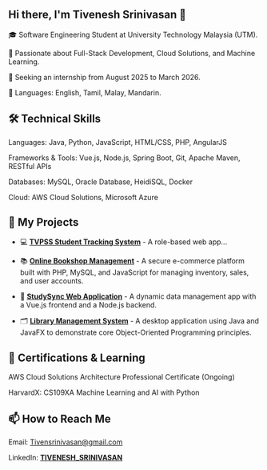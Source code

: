 ## Hi there, I'm Tivenesh Srinivasan 👋
🎓 Software Engineering Student at University Technology Malaysia (UTM).

🌱 Passionate about Full-Stack Development, Cloud Solutions, and Machine Learning.

💼 Seeking an internship from August 2025 to March 2026.

💬 Languages: English, Tamil, Malay, Mandarin.

## 🛠️ Technical Skills
Languages: Java, Python, JavaScript, HTML/CSS, PHP, AngularJS

Frameworks & Tools: Vue.js, Node.js, Spring Boot, Git, Apache Maven, RESTful APIs

Databases: MySQL, Oracle Database, HeidiSQL, Docker

Cloud: AWS Cloud Solutions, Microsoft Azure

## 🚀 My Projects
- 💻 **[TVPSS Student Tracking System](https://github.com/Tivenesh/InterNetProgramming_NetNinjas.git)** - A role-based web app...
  
- 📚 **[Online Bookshop Management](https://github.com/Tivenesh/OOP_Project.git)** - A secure e-commerce platform built with PHP, MySQL, and JavaScript for managing inventory, sales, and user accounts.
  
- 🔗 **[StudySync Web Application](https://github.com/Tivenesh/StudySycc.git)** - A dynamic data management app with a Vue.js frontend and a Node.js backend.
  
- 🗂️ **[Library Management System](https://github.com/Tivenesh/OOP_Project.git)** - A desktop application using Java and JavaFX to demonstrate core Object-Oriented Programming principles.

## 🌱 Certifications & Learning
AWS Cloud Solutions Architecture Professional Certificate (Ongoing)

HarvardX: CS109XA Machine Learning and AI with Python

## 📫 How to Reach Me
Email: Tivensrinivasan@gmail.com

LinkedIn: **[TIVENESH_SRINIVASAN](https://www.linkedin.com/in/tivenesh-srinivasan-501150164/)**
